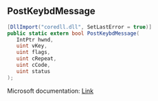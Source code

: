 ## PostKeybdMessage

```csharp
[DllImport("coredll.dll", SetLastError = true)]
public static extern bool PostKeybdMessage(
   IntPtr hwnd,
   uint vKey,
   uint flags,
   uint cRepeat,
   uint cCode,
   uint status
);
```

Microsoft documentation: [Link](https://learn.microsoft.com/en-us/previous-versions/ms865881(v=msdn.10))
